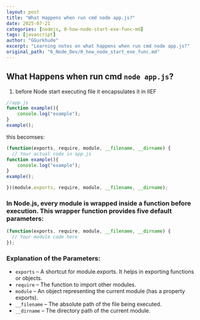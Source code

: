 ```yaml
---
layout: post
title: "What Happens when run cmd node app.js?"
date: 2025-07-21
categories: [nodejs, 0-how-node-start-exe-func-md]
tags: [javascript]
author: "GGurkhude"
excerpt: "Learning notes on what happens when run cmd node app.js?"
original_path: "6_Node_Dev/0_how_node_start_exe_func.md"
---
```


## What Happens when run cmd `node app.js`?

1. before Node start executing file it encapsulates it in IIEF
```js
//app.js
function example(){
    console.log("example");
}
example();
```
this becomses:
```js
(function(exports, require, module, __filename, __dirname) {
  // Your actual code in app.js
function example(){
    console.log("example");
}
example();

})(module.exports, require, module, __filename, __dirname);
```
### In Node.js, every module is wrapped inside a function before execution. This wrapper function provides five default parameters:
```js
(function(exports, require, module, __filename, __dirname) {
  // Your module code here
});
```
### Explanation of the Parameters:
- `exports` – A shortcut for module.exports. It helps in exporting functions or objects.
- `require` – The function to import other modules.
- `module` – An object representing the current module (has a  property exports).
- `__filename` – The absolute path of the file being executed.
- `__dirname` – The directory path of the current module.